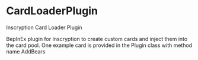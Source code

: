 # CardLoaderPlugin
Inscryption Card Loader Plugin

BepInEx plugin for Inscryption to create custom cards and inject them into the card pool.
One example card is provided in the Plugin class with method name AddBears
